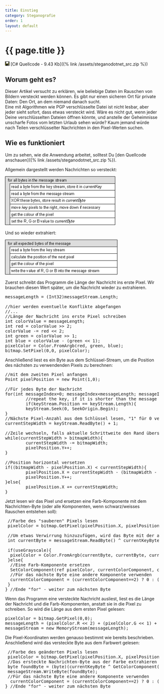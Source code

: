 ```yaml
---
title: Einstieg
category: Steganografie
order: 1
layout: default
---
```


# {{ page.title }}

<img src="/images/save.gif" width="14" height="14" alt="" border="0"> [C# Quellcode - 9.43 Kb]({% link /assets/steganodotnet_src.zip %})

## Worum geht es?

Dieser Artikel versucht zu erkl&auml;ren, wie beliebige Daten im Rauschen von Bildern versteckt werden k&ouml;nnen.
Es gibt nur einen sicheren Ort f&uuml;r private Daten: Den Ort, an dem niemand danach sucht.<br>
Eine mit Algorithmen wie PGP verschl&uuml;sselte Datei ist nicht lesbar, aber jeder sieht
sofort, dass etwas versteckt wird. W&auml;re es nicht gut, wenn  jeder Deine verschl&uuml;sselten
Dateien &ouml;ffnen k&ouml;nnte, und anstelle der Geheimnisse unscharfe Fotos vom letzten
Urlaub sehen w&uuml;rde? Kaum jemand w&uuml;rde nach Teilen verschl&uuml;sselter Nachrichten
in den Pixel-Werten suchen.

## Wie es funktioniert

Um zu sehen, wie die Anwendung arbeitet, solltest Du [den Quellcode anschauen]({% link /assets/steganodotnet_src.zip %}).

Allgemein dargestellt werden Nachrichten so versteckt:

![How to embed](/images/steganodotnet11.gif)

Und so wieder extrahiert:

![How to extract](/images/steganodotnet12.gif)

Zuerst schreibt das Programm die L&auml;nge der Nachricht ins erste Pixel.
Wir brauchen diesen Wert sp&auml;ter, um die Nachricht wieder zu extrahieren.

<pre>messageLength = (Int32)messageStream.Length;

//hier werden eventuelle Konflikte abgefangen
//...
//L&auml;nge der Nachricht ins erste Pixel schreiben
int colorValue = messageLength;
int red = colorValue &gt;&gt; 2;
colorValue -= red &lt;&lt; 2;
int green = colorValue &gt;&gt; 1;
int blue = colorValue - (green &lt;&lt; 1);
pixelColor = Color.FromArgb(red, green, blue);
bitmap.SetPixel(0,0, pixelColor);
</pre>

Anschlie&szlig;end liest es ein Byte aus dem Schl&uuml;ssel-Stream, um die Position des n&auml;chsten
zu verwendenden Pixels zu berechnen:

<pre>//mit dem zweiten Pixel anfangen
Point pixelPosition = new Point(1,0);

//F&uuml;r jedes Byte der Nachricht
for(int messageIndex=0; messageIndex&lt;messageLength; messageIndex++){
        //repeat the key, if it is shorter than the message
        if(keyStream.Position == keyStream.Length){
        keyStream.Seek(0, SeekOrigin.Begin);
}
//N&auml;chste Pixel-Anzahl aus dem Schl&uuml;ssel lesen, "1" f&uuml;r 0 verwenden
currentStepWidth = keyStream.ReadByte() + 1;

//Zeile wechseln, falls aktuelle Schrittweite den Rand &uuml;berschreitet
while(currentStepWidth &gt; bitmapWidth){
        currentStepWidth -= bitmapWidth;
        pixelPosition.Y++;
}

//Position horizontal versetzen
if((bitmapWidth - pixelPosition.X) &lt; currentStepWidth){
        pixelPosition.X = currentStepWidth - (bitmapWidth - pixelPosition.X);
        pixelPosition.Y++;
}else{
        pixelPosition.X += currentStepWidth;
}</pre>

Jetzt lesen wir das Pixel und ersetzen eine Farb-Komponente mit dem Nachrichten-Byte
(oder alle Komponenten, wenn schwarz/weisses Rauschen entstehen soll):

<pre> //Farbe des "sauberen" Pixels lesen
 pixelColor = bitmap.GetPixel(pixelPosition.X, pixelPosition.Y);

 //Um etwas Verwirrung hinzuzuf&uuml;gen, wird das Byte mit der aktuellen Schrittweite kombiniert
 int currentByte = messageStream.ReadByte() ^ currentKeyByte;

 if(useGrayscale){
  pixelColor = Color.FromArgb(currentByte, currentByte, currentByte);
 }else{
  //Eine Farb-Komponente ersetzen
  SetColorComponent(ref pixelColor, currentColorComponent, currentByte);
  //F&uuml;r das n&auml;chste Byte eine andere Komponente verwenden
  currentColorComponent = (currentColorComponent==2) ? 0 : (currentColorComponent+1);
 }
} //Ende "for" - weiter zum n&auml;chsten Byte</pre>

Wenn das Programm eine versteckte Nachricht ausliest, liest es die L&auml;nge der Nachricht und
die Farb-Komponenten, anstatt sie in die Pixel zu schreiben. So wird die L&auml;nge aus dem ersten Pixel gelesen:

<pre>pixelColor = bitmap.GetPixel(0,0);
messageLength = (pixelColor.R &lt;&lt; 2) + (pixelColor.G &lt;&lt; 1) + pixelColor.B;
messageStream = new MemoryStream(messageLength);</pre>

Die Pixel-Koordinaten werden genauso bestimmt wie bereits beschrieben.
Anschlie&szlig;end wird das versteckte Byte aus dem Farbwert gelesen:

<pre> //Farbe des ge&auml;nderten Pixels lesen
 pixelColor = bitmap.GetPixel(pixelPosition.X, pixelPosition.Y);
 //Das ersteckte Nachrichten-Byte aus der Farbe extrahieren
 byte foundByte = (byte)(currentKeyByte ^ GetColorComponent(pixelColor, currentColorComponent));
 messageStream.WriteByte(foundByte);
 //F&uuml;r das n&auml;chste Byte eine andere Komponente verwenden
  currentColorComponent = (currentColorComponent==2) ? 0 : (currentColorComponent+1);
} //Ende "for" - weiter zum n&auml;chsten Byte</pre>

